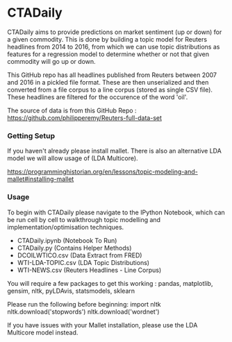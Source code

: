 # CTADaily

CTADaily aims to provide predictions on market sentiment (up or down) for a given commodity. This is done by building a topic model for Reuters headlines from 2014 to 2016, from which we can use topic distributions as features for a regression model to determine whether or not that given commodity will go up or down. 

This GitHub repo has all headlines published from Reuters between 2007 and 2016 in a pickled file format. These are then unserialized and then converted from a file corpus to a line corpus (stored as single CSV file). These headlines are filtered for the occurence of the word 'oil'. 

The source of data is from this GitHub Repo : https://github.com/philipperemy/Reuters-full-data-set


### Getting Setup

If you haven't already please install mallet. There is also an alternative LDA model we will allow usage of (LDA Multicore). 

https://programminghistorian.org/en/lessons/topic-modeling-and-mallet#installing-mallet

### Usage

To begin with CTADaily please navigate to the IPython Notebook, which can be run cell by cell to walkthrough topic modelling and implementation/optimisation techniques. 

-  CTADaily.ipynb	(Notebook To Run)
-  CTADaily.py	(Contains Helper Methods)
-  DCOILWTICO.csv (Data Extract from FRED)
-  WTI-LDA-TOPIC.csv	(LDA Topic Distributions)
-  WTI-NEWS.csv (Reuters Headlines - Line Corpus)

You will require a few packages to get this working : pandas, matplotlib, gensim, nltk, pyLDAvis, statsmodels, sklearn

Please run the following before beginning: 
import nltk
nltk.download('stopwords')
nltk.download('wordnet')

If you have issues with your Mallet installation, please use the LDA Multicore model instead. 
